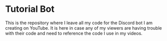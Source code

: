 # Tutorial Bot

This is the repository where I leave all my code for the Discord bot I am creating on YouTube. It is here in case any of my viewers are having trouble with their code and need to reference the code I use in my videos.